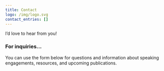 ```yaml
---
title: Contact
logo: /img/logo.svg
contact_entries: []
---
```

I’d love to hear from you!

<h3 class="f4 b lh-title mb2">For inquiries...</h3>

You can use the form below for questions and information about speaking engagements, resources, and upcoming publications.